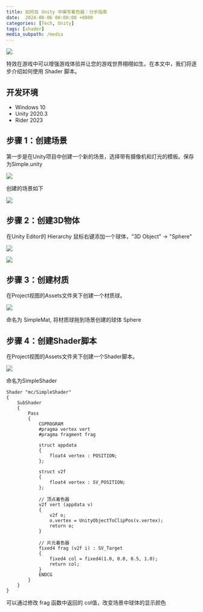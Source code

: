 ```yaml
---
title: 如何在 Unity 中编写着色器：分步指南
date:  2024-08-06 00:00:00 +0800
categories: [Tech, Unity]
tags: [shader]
media_subpath: /media
---
```



![](unity-graphics-shaders-tutorials-t001_simple__tTR6hCIi.png)


特效在游戏中可以增强游戏体验并让您的游戏世界栩栩如生。在本文中，我们将逐步介绍如何使用 Shader 脚本。


## 开发环境

- Windows 10
- Unity 2020.3
- Rider 2023


## 步骤 1：创建场景

第一步是在Unity项目中创建一个新的场景，选择带有摄像机和灯光的模板。保存为Simple.unity

![](unity-graphics-shaders-tutorials-t001_simple__b5gZjNTh.png)

创建的场景如下

![](unity-graphics-shaders-tutorials-t001_simple__YZilzOtt.png)


## 步骤 2：创建3D物体

在Unity Editor的 Hierarchy 鼠标右键添加一个球体，"3D Object" -> "Sphere"

![](unity-graphics-shaders-tutorials-t001_simple__ftrYOMr4.png)


![](unity-graphics-shaders-tutorials-t001_simple__gb6kER5m.png)


## 步骤 3：创建材质

在Project视图的Assets文件夹下创建一个材质球。

![](unity-graphics-shaders-tutorials-t001_simple__i8E0xAcQ.png)


命名为 SimpleMat, 将材质球拖到场景创建的球体 Sphere


## 步骤 4：创建Shader脚本

在Project视图的Assets文件夹下创建一个Shader脚本。

![](unity-graphics-shaders-tutorials-t001_simple__R6alOiaM.png)

命名为SimpleShader

```shader
Shader "mc/SimpleShader"
{
    SubShader
    {
        Pass
        {
            CGPROGRAM
            #pragma vertex vert
            #pragma fragment frag

            struct appdata
            {
                float4 vertex : POSITION;
            };

            struct v2f
            {
                float4 vertex : SV_POSITION;
            };

            // 顶点着色器
            v2f vert (appdata v)
            {
                v2f o;
                o.vertex = UnityObjectToClipPos(v.vertex);
                return o;
            }

            // 片元着色器
            fixed4 frag (v2f i) : SV_Target
            {
                fixed4 col = fixed4(1.0, 0.0, 0.5, 1.0);
                return col;
            }
            ENDCG
        }
    }
}
```

可以通过修改 frag 函数中返回的 col值，改变场景中球体的显示颜色

